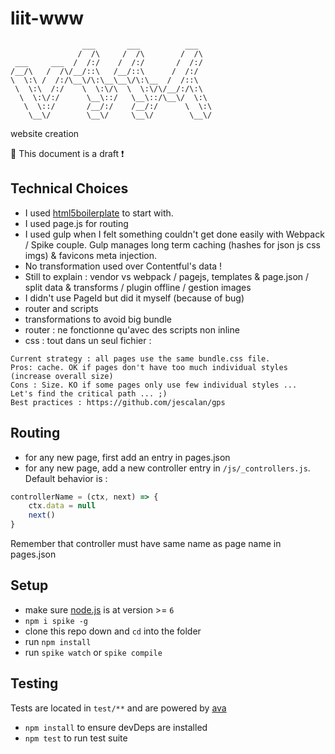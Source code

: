 # liit-www

```
                ___       ___          ___   
               /  /\     /  /\        /  /\  
 ___     ___  /  /:/    /  /:/       /  /:/  
/__/\   /  /\/__/::\   /__/::\      /  /:/   
\  \:\ /  /:/\__\/\:\__\__\/\:\__  /  /::\   
 \  \:\  /:/    \  \:\/\  \  \:\/\/__/:/\:\  
  \  \:\/:/      \__\::/   \__\::/\__\/  \:\
   \  \::/       /__/:/    /__/:/      \  \:\
    \__\/        \__\/     \__\/        \__\/

```
website creation

:construction: This document is a draft :heavy_exclamation_mark:

## Technical Choices

- I used [html5boilerplate](https://html5boilerplate.com/) to start with.
- I used page.js for routing
- I used gulp when I felt something couldn't get done easily with Webpack / Spike couple. Gulp manages long term caching (hashes for json js css imgs) & favicons meta injection.
- No transformation used over Contentful's data !
- Still to explain : vendor vs webpack / pagejs, templates & page.json / split data & transforms / plugin offline / gestion images
- I didn't use PageId but did it myself (because of bug)
- router and scripts
- transformations to avoid big bundle
- router : ne fonctionne qu'avec des scripts non inline
- css : tout dans un seul fichier :
```
Current strategy : all pages use the same bundle.css file.
Pros: cache. OK if pages don't have too much individual styles (increase overall size)  
Cons : Size. KO if some pages only use few individual styles ...
Let's find the critical path ... ;)
Best practices : https://github.com/jescalan/gps
```

## Routing

- for any new page, first add an entry in pages.json
- for any new page, add a new controller entry in `/js/_controllers.js`. Default behavior is :
```js
controllerName = (ctx, next) => {
    ctx.data = null
    next()
}
```
Remember that controller must have same name as page name in pages.json

## Setup

- make sure [node.js](http://nodejs.org) is at version >= `6`
- `npm i spike -g`
- clone this repo down and `cd` into the folder
- run `npm install`
- run `spike watch` or `spike compile`

## Testing
Tests are located in `test/**` and are powered by [ava](https://github.com/sindresorhus/ava)
- `npm install` to ensure devDeps are installed
- `npm test` to run test suite
